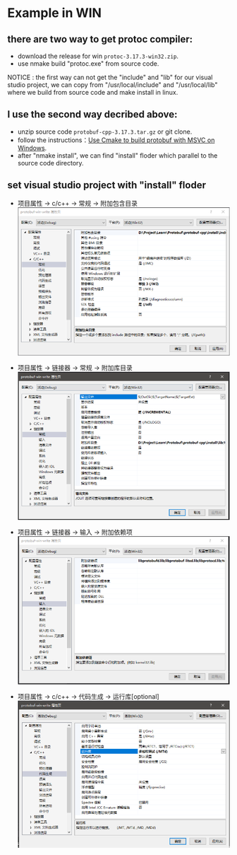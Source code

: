 # Example in WIN

## there are two way to get protoc compiler:
* download the release for win `protoc-3.17.3-win32.zip`.
* use nmake build "protoc.exe" from source code.

NOTICE : the first way can not get the "include" and "lib" for our visual studio project, we can copy from "/usr/local/include" and "/usr/local/lib" where we build from source code and make install in linux.

## I use the second way decribed above:

* unzip source code `protobuf-cpp-3.17.3.tar.gz` or git clone. 
* follow the instructions：[Use Cmake to build protobuf with MSVC on Windows](https://github.com/protocolbuffers/protobuf/blob/master/cmake/README.md).
* after "nmake install", we can find "install" floder which parallel to the source code directory.

## set visual studio project with "install" floder

* 项目属性 -> c/c++ -> 常规 -> 附加包含目录
![image_text](https://github.com/zhang0xf/protobuf-cpp/blob/main/image/Headers_Include.PNG)

* 项目属性 -> 链接器 -> 常规 -> 附加库目录
![image_text](https://github.com/zhang0xf/protobuf-cpp/blob/main/image/Lib_Include.PNG)

* 项目属性 -> 链接器 -> 输入 -> 附加依赖项
![image_text](https://github.com/zhang0xf/protobuf-cpp/blob/main/image/Lib_Name.PNG)

* 项目属性 -> c/c++ -> 代码生成 -> 运行库[optional]
![image_text](https://github.com/zhang0xf/protobuf-cpp/blob/main/image/Compiler_Error_Solution.PNG)
